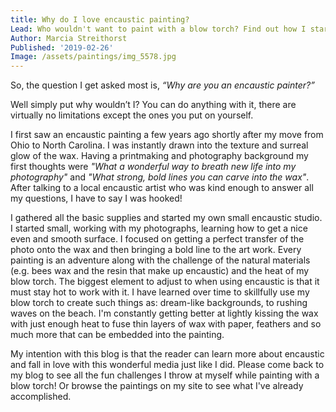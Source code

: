 ```yaml
---
title: Why do I love encaustic painting?
Lead: Who wouldn't want to paint with a blow torch? Find out how I started.
Author: Marcia Streithorst
Published: '2019-02-26'
Image: /assets/paintings/img_5578.jpg
---
```

So, the question I get asked most is, *“Why are you an encaustic painter?”*

Well simply put why wouldn’t I? You can do anything with it, there are virtually no limitations except the ones you put on yourself.

I first saw an encaustic painting a few years ago shortly after my move from Ohio to North Carolina. I was instantly drawn into the texture and surreal glow of the wax. Having a printmaking and photography background my first thoughts were *"What a wonderful way to breath new life into my photography"* and *"What strong, bold lines you can carve into the wax"*. After talking to a local encaustic artist who was kind enough to answer all my questions, I have to say I was hooked! 

I gathered all the basic supplies and started my own small encaustic studio. I started small, working with my photographs, learning how to get a nice even and smooth surface. I focused on getting a perfect transfer of the photo onto the wax and then bringing a bold line to the art work. Every painting is an adventure along with the challenge of the natural materials (e.g. bees wax and the resin that make up encaustic) and the heat of my blow torch. The biggest element to adjust to when using encaustic is that it must stay hot to work with it. I have learned over time to skillfully use my blow torch to create such things as: dream-like backgrounds, to rushing waves on the beach. I'm constantly getting better at lightly kissing the wax with just enough heat to fuse thin layers of wax with paper, feathers and so much more that can be embedded into the painting.

My intention with this blog is that the reader can learn more about encaustic and fall in love with this wonderful media just like I did. Please come back to my blog to see all the fun challenges I throw at myself while painting with a blow torch! Or browse the paintings on my site to see what I've already accomplished.

